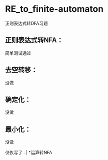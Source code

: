 # RE_to_finite-automaton
 正则表达式转DFA习题



## 正则表达式转NFA：

简单测试通过



## 去空转移：

没做



## 确定化：

没做



## 最小化：

没做



仅仅写了 . | *运算转NFA